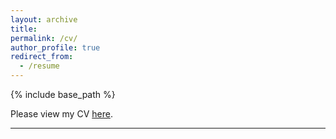```yaml
---
layout: archive
title: 
permalink: /cv/
author_profile: true
redirect_from:
  - /resume
---
```


{% include base_path %}

Please view my CV [here](https://github.com/naziajassim/naziajassim.github.io/blob/master/files/Jassim_CV_April2025.pdf).

***
